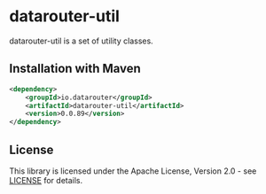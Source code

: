 # datarouter-util

datarouter-util is a set of utility classes.


## Installation with Maven

```xml
<dependency>
	<groupId>io.datarouter</groupId>
	<artifactId>datarouter-util</artifactId>
	<version>0.0.89</version>
</dependency>
```

## License

This library is licensed under the Apache License, Version 2.0 - see [LICENSE](../LICENSE) for details.
